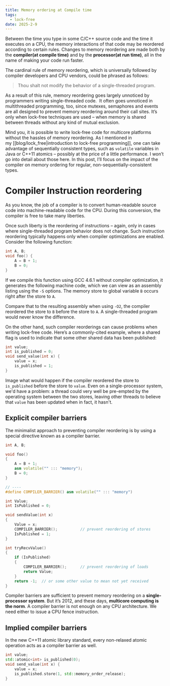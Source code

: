 ```yaml
---
title: Memory ordering at Compile time
tags:
  - lock-free
date: 2025-2-9
---
```

Between the time you type in some C/C++ source code and the time it executes on a CPU, the memory interactions of that code may be reordered according to certain rules. Changes to memory reordering are made both by the **compiler(at compile time)** and by the **processor(at run time)**, all in the name of making your code run faster. 

The cardinal rule of memory reordering, which is universally followed by compiler developers and CPU vendors, could be phrased as follows:

> Thou shalt not modify the behavior of a single-threaded program.

As a result of this rule, memory reordering goes largely unnoticed by programmers writing single-threaded code.  It often goes unnoticed in multithreaded programming, too, since mutexes, semaphores and events are all designed to prevent memory reordering around their call sites. It’s only when lock-free techniques are used – when memory is shared between threads without any kind of mutual exclusion.

Mind you, it is possible to write lock-free code for multicore platforms without the hassles of memory reordering. As I mentioned in my [[blog/lock_free|introduction to lock-free programming]], one can take advantage of sequentially consistent types, such as `volatile` variables in Java or C++11 atomics – possibly at the price of a little performance. I won’t go into detail about those here. In this post, I’ll focus on the impact of the compiler on memory ordering for regular, non-sequentially-consistent types.

# Compiler Instruction reordering 
As you know, the job of a compiler is to convert human-readable source code into machine-readable code for the CPU. During this conversion, the compiler is free to take many liberties.

Once such liberty is the reordering of instructions – again, only in cases where single-threaded program behavior does not change. Such instruction reordering typically happens only when compiler optimizations are enabled. Consider the following function:
```cpp
int A, B;
void foo() {
	A = B + 1;
	B = 0;
}
```
If we compile this function using GCC 4.6.1 without compiler optimization, it generates the following machine code, which we can view as an assembly listing using the `-S` options. The memory store to global variable `B` occurs right after the store to `A`.

Compare that to the resulting assembly when using `-O2`, the compiler reordered the store to `B` before the store to `A`. A single-threaded program would never know the difference.

On the other hand, such compiler reorderings can cause problems when writing lock-free code. Here’s a commonly-cited example, where a shared flag is used to indicate that some other shared data has been published:

```cpp
int value;
int is_published = 0;
void send_value(int x) {
	value = x;
	is_published = 1;
}
```

Image what would happen if the compiler reordered the store to `is_published` before the store to `value`. Even on a single-processor system, we'd have a problem: a thread could very well be pre-empted by the operating system between the two stores, leaving other threads to believe that `value` has been updated when in fact, it hasn't.

## Explicit compiler barriers 

The minimalist approach to preventing compiler reordering is by using a special directive known as a compiler barrier.
```cpp
int A, B;

void foo()
{
    A = B + 1;
    asm volatile("" ::: "memory");
    B = 0;
}

// ----
#define COMPILER_BARRIER() asm volatile("" ::: "memory")

int Value;
int IsPublished = 0;

void sendValue(int x)
{
    Value = x;
    COMPILER_BARRIER();          // prevent reordering of stores
    IsPublished = 1;
}

int tryRecvValue()
{
    if (IsPublished)
    {
        COMPILER_BARRIER();      // prevent reordering of loads
        return Value;
    }
    return -1;  // or some other value to mean not yet received
}
```

Compiler barriers are sufficient to prevent memory reordering on a **single-processor system**. But it’s 2012, and these days, **multicore computing is the norm**. A compiler barrier is not enough on any CPU architecture. We need either to issue a CPU fence instruction.


## Implied compiler barriers 

In the new C++11 atomic library standard, every non-relaxed atomic operation acts as a compiler barrier as well.
```cpp
int value;
std::atomic<int> is_published(0);
void send_value(int x) {
	value = x;
	is_published.store(1, std::memory_order_release);
}
```
